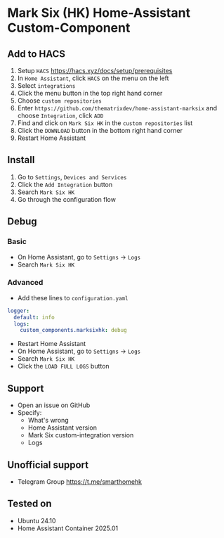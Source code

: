 # Mark Six (HK) Home-Assistant Custom-Component

## Add to HACS

1. Setup `HACS` https://hacs.xyz/docs/setup/prerequisites
2. In `Home Assistant`, click `HACS` on the menu on the left
3. Select `integrations`
4. Click the menu button in the top right hand corner
5. Choose `custom repositories`
6. Enter `https://github.com/thematrixdev/home-assistant-marksix` and choose `Integration`, click `ADD`
7. Find and click on `Mark Six HK` in the `custom repositories` list
8. Click the `DOWNLOAD` button in the bottom right hand corner
9. Restart Home Assistant

## Install

1. Go to `Settings`, `Devices and Services`
2. Click the `Add Integration` button
3. Search `Mark Six HK`
4. Go through the configuration flow

## Debug

### Basic

- On Home Assistant, go to `Settigns` -> `Logs`
- Search `Mark Six HK`

### Advanced

- Add these lines to `configuration.yaml`

```yaml
logger:
  default: info
  logs:
    custom_components.marksixhk: debug
```

- Restart Home Assistant
- On Home Assistant, go to `Settigns` -> `Logs`
- Search `Mark Six HK`
- Click the `LOAD FULL LOGS` button

## Support

- Open an issue on GitHub
- Specify:
    - What's wrong
    - Home Assistant version
    - Mark Six custom-integration version
    - Logs

## Unofficial support

- Telegram Group https://t.me/smarthomehk

## Tested on

- Ubuntu 24.10
- Home Assistant Container 2025.01
